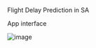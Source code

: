 Flight Delay Prediction in SA




App interface

![image](https://github.com/amshaalsahli/Flight-Delay-Prediction-in-SA-/assets/78321033/5c195564-2e2a-4a9b-8da5-c71c6e010341)
